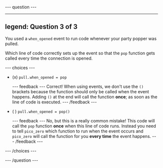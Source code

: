 
--- question ---

---
legend: Question 3 of 3
---

You used a `when_opened` event to run code whenever your party popper was pulled.

Which line of code correctly sets up the event so that the `pop` function gets called every time the connection is opened.

--- choices ---

- (x) `pull.when_opened = pop`

  --- feedback --- Correct! When using events, we don't use the `()` brackets because the function should only be called when the event happens. Adding `()` at the end will call the function **once**; as soon as the line of code is executed. --- /feedback ---

- ( ) `pull.when_opened = pop()`

  --- feedback --- No, but this is a really common mistake! This code will call the `pop` function **once** when this line of code runs. Instead you need to tell `pico_zero` which function to run when the event occurs and `pico_zero` will call the function for you **every time** the event happens. --- /feedback ---

--- /choices ---

--- /question ---
